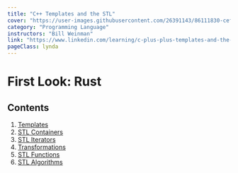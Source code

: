 ```yaml
---
title: "C++ Templates and the STL"
cover: "https://user-images.githubusercontent.com/26391143/86111830-cef4e380-baf9-11ea-9ef2-70ea0ce4c667.png"
category: "Programming Language"
instructors: "Bill Weinman"
link: "https://www.linkedin.com/learning/c-plus-plus-templates-and-the-stl"
pageClass: lynda
---
```


# First Look: Rust

## Contents

1. [Templates]()
2. [STL Containers]()
3. [STL Iterators]()
4. [Transformations]()
5. [STL Functions]()
6. [STL Algorithms]()
